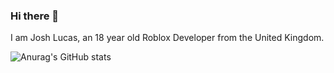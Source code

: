### Hi there 👋
I am Josh Lucas, an 18 year old Roblox Developer from the United Kingdom.


![Anurag's GitHub stats](https://github-readme-stats.vercel.app/api?username=stealthwave5&count_private=true&theme=radical)
<!--
**stealthwave5/stealthwave5** is a ✨ _special_ ✨ repository because its `README.md` (this file) appears on your GitHub profile.

Here are some ideas to get you started:

- 🔭 I’m currently working on ...
- 🌱 I’m currently learning ...
- 👯 I’m looking to collaborate on ...
- 🤔 I’m looking for help with ...
- 💬 Ask me about ...
- 📫 How to reach me: ...
- 😄 Pronouns: ...
- ⚡ Fun fact: ...
-->
